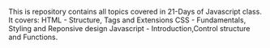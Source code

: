 This is repository contains all topics covered in 21-Days of Javascript class.
It covers:
HTML - Structure, Tags and Extensions
CSS - Fundamentals, Styling and Reponsive design
Javascript - Introduction,Control structure and Functions.
